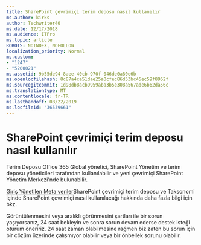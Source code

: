 ```yaml
---
title: SharePoint çevrimiçi terim deposu nasıl kullanılır
ms.author: kirks
author: Techwriter40
ms.date: 12/17/2018
ms.audience: ITPro
ms.topic: article
ROBOTS: NOINDEX, NOFOLLOW
localization_priority: Normal
ms.custom:
- "1247"
- "5200021"
ms.assetid: 9b55de94-8aee-40cb-970f-046de0a80e6b
ms.openlocfilehash: 8c87a4ca51dae25a0cfec86d53bc45ec59f8962f
ms.sourcegitcommit: 1d98db8acb9959aba3b5e308a567ade6b62da56c
ms.translationtype: MT
ms.contentlocale: tr-TR
ms.lasthandoff: 08/22/2019
ms.locfileid: "36539661"
---
```

# <a name="how-to-use-the-sharepoint-online-term-store"></a>SharePoint çevrimiçi terim deposu nasıl kullanılır

Terim Deposu Office 365 Global yönetici, SharePoint Yönetim ve terim deposu yöneticileri tarafından kullanılabilir ve yeni çevrimiçi SharePoint Yönetim Merkezi'nde bulunabilir.
  
[Giriş Yönetilen Meta veriler](https://go.microsoft.com/fwlink/?linkid=2044674&amp;clcid=0x409)SharePoint çevrimiçi terim deposu ve Taksonomi içinde SharePoint çevrimiçi nasıl kullanılacağı hakkında daha fazla bilgi için bkz.
  
Görüntülenmesini veya aralıklı görünmesini şartları ile bir sorun yaşıyorsanız, 24 saat bekleyin ve sonra sorun devam ederse destek isteği oturum öneririz. 24 saat zaman olabilmesine rağmen biz zaten bu sorun için bir çözüm üzerinde çalışmıyor olabilir veya bir önbellek sorunu olabilir.
  